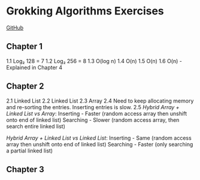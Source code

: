 # Grokking Algorithms Exercises

[GitHub](https://github.com/egonSchiele/grokking_algorithms)


## Chapter 1

1.1 Log₂ 128 = 7
1.2 Log₂ 256 = 8
1.3 O(log n)
1.4 O(n)
1.5 O(n)
1.6 O(n) - Explained in Chapter 4


## Chapter 2

2.1 Linked List
2.2 Linked List
2.3 Array
2.4 Need to keep allocating memory and re-sorting the entries. Inserting entries is slow.
2.5 *Hybrid Array + Linked List vs Array*:
Inserting - Faster (random access array then unshift onto end of linked list)
Searching - Slower (random access array, then search entire linked list)

*Hybrid Array + Linked List vs Linked List*:
Inserting - Same (random access array then unshift onto end of linked list)
Searching - Faster (only searching a partial linked list)


## Chapter 3
